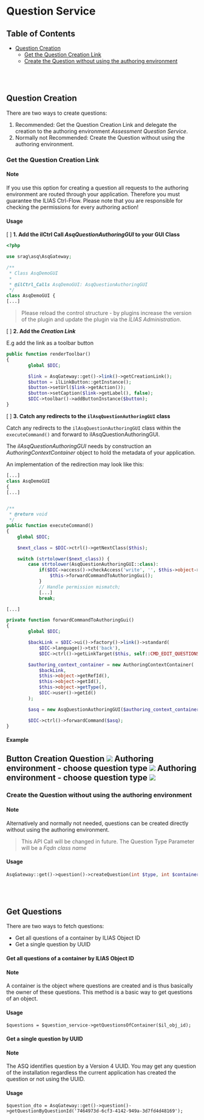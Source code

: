 # Question Service

## Table of Contents

- [Question Creation](#question-creation)
    - [Get the Question Creation Link](#get-the-quesetion-creation-link)
    - [Create the Question without using the authoring environment](#create-the-question-without-using-the-authoring-environment)  
    
<br>
<br>


## Question Creation
There are two ways to create questions:
1.  Recommended: Get the Question Creation Link and delegate the creation to the authoring environment _Assessment Question Service_.
2. Normally not Recommended: Create the Question without using the authoring environment.

### Get the Question Creation Link

#### Note


If you use this option for creating a question all requests to the authoring environment are routed through your application. Therefore you must guarantee the ILIAS Ctrl-Flow. Please note that you are responsible for checking the permissions for every authoring action!

#### Usage

[ ] **1. Add the ilCtrl Call _AsqQuestionAuthoringGUI_ to your GUI Class**

```php
<?php

use srag\asq\AsqGateway;

/**
 * Class AsqDemoGUI
 *
 * @ilCtrl_Calls AsqDemoGUI: AsqQuestionAuthoringGUI
 */
class AsqDemoGUI {
[...]
```
>Please reload the control structure - by plugins increase the version of the plugin and update the plugin via the _ILIAS Administration_.

[ ] **2. Add the _Creation Link_**

E.g add the link as a toolbar button
```php
public function renderToolbar()
{
        global $DIC;

        $link = AsqGateway::get()->link()->getCreationLink();
        $button = ilLinkButton::getInstance();
        $button->setUrl($link->getAction());
        $button->setCaption($link->getLabel(), false);
        $DIC->toolbar()->addButtonInstance($button);
}
```

[ ] **3. Catch any redirects to the `ilAsqQuestionAuthoringGUI` class**

Catch any redirects to the `ilAsqQuestionAuthoringGUI` class within the `executeCommand()` and forward to ilAsqQuestionAuthoringGUI.

The _ilAsqQuestionAuthoringGUI_ needs by construction an _AuthoringContextContainer_ object to hold the metadata of your application. 

An implementation of the redirection may look like this:


```php
[...]
class AsqDemoGUI
{
[...]


/**
 * @return void
 */
public function executeCommand()
{
    global $DIC;

    $next_class = $DIC->ctrl()->getNextClass($this);

    switch (strtolower($next_class)) {
        case strtolower(AsqQuestionAuthoringGUI::class):
            if($DIC->access()->checkAccess('write', '', $this->object->getRefId())) {
                $this->forwardCommandToAuthoringGui();
            }
            // Handle permission mismatch;
            [...]
            break;

[...]

private function forwardCommandToAuthoringGui()
{
        global $DIC;

        $backLink = $DIC->ui()->factory()->link()->standard(
            $DIC->language()->txt('back'),
            $DIC->ctrl()->getLinkTarget($this, self::CMD_EDIT_QUESTIONS));

        $authoring_context_container = new AuthoringContextContainer(
            $backLink,
            $this->object->getRefId(),
            $this->object->getId(),
            $this->object->getType(),
            $DIC->user()->getId()
        );

        $asq = new AsqQuestionAuthoringGUI($authoring_context_container);

        $DIC->ctrl()->forwardCommand($asq);
}
```

#### Example
**Button Creation Question**
![](../Examples/create_question_button.png)
**Authoring environment - choose question type**
![](../Examples/create_question_button.png)
**Authoring environment - choose question type**
![](../Examples/asq_authoring_environment.png)
---
### Create the Question without using the authoring environment

#### Note

Alternatively and normally not needed, questions can be created directly without using the authoring environment.

> This API Call will be changed in future. The Question Type Parameter will be a _Fqdn class name_

#### Usage

```php
AsqGateway::get()->question()->createQuestion(int $type, int $container_id, string $content_editing_mode = ContentEditingMode::RTE_TEXTAREA)
```

<br>
<br>


## Get Questions

There are two ways to fetch questions:
* Get all questions of a container by ILIAS Object ID
* Get a single question by UUID 

#### Get all questions of a container by ILIAS Object ID

#### Note

A container is the object where questions are created and is thus basically the owner of these questions.
This method is a basic way to get questions of an object.

#### Usage

```
$questions = $question_service->getQuestionsOfContainer($il_obj_id);
```

#### Get a single question by UUID

#### Note

The ASQ identifies question by a Version 4 UUID. You may get any question of the installation regardless the current application has created the question or not using the UUID.

#### Usage

```
$question_dto = AsqGateway::get()->question()->getQuestionByQuestionId('7464973d-6cf3-4142-949a-3d7fd4d48169');
```